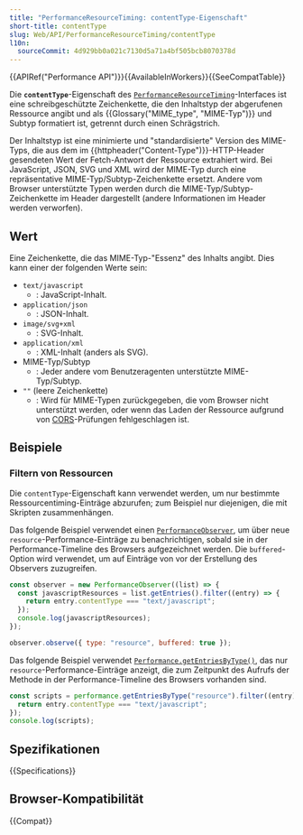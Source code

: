 ```yaml
---
title: "PerformanceResourceTiming: contentType-Eigenschaft"
short-title: contentType
slug: Web/API/PerformanceResourceTiming/contentType
l10n:
  sourceCommit: 4d929bb0a021c7130d5a71a4bf505bcb8070378d
---
```


{{APIRef("Performance API")}}{{AvailableInWorkers}}{{SeeCompatTable}}

Die **`contentType`**-Eigenschaft des [`PerformanceResourceTiming`](/de/docs/Web/API/PerformanceResourceTiming)-Interfaces ist eine schreibgeschützte Zeichenkette, die den Inhaltstyp der abgerufenen Ressource angibt und als {{Glossary("MIME_type", "MIME-Typ")}} und Subtyp formatiert ist, getrennt durch einen Schrägstrich.

Der Inhaltstyp ist eine minimierte und "standardisierte" Version des MIME-Typs, die aus dem im {{httpheader("Content-Type")}}-HTTP-Header gesendeten Wert der Fetch-Antwort der Ressource extrahiert wird. Bei JavaScript, JSON, SVG und XML wird der MIME-Typ durch eine repräsentative MIME-Typ/Subtyp-Zeichenkette ersetzt. Andere vom Browser unterstützte Typen werden durch die MIME-Typ/Subtyp-Zeichenkette im Header dargestellt (andere Informationen im Header werden verworfen).

## Wert

Eine Zeichenkette, die das MIME-Typ-"Essenz" des Inhalts angibt. Dies kann einer der folgenden Werte sein:

- `text/javascript`
  - : JavaScript-Inhalt.
- `application/json`
  - : JSON-Inhalt.
- `image/svg+xml`
  - : SVG-Inhalt.
- `application/xml`
  - : XML-Inhalt (anders als SVG).
- MIME-Typ/Subtyp
  - : Jeder andere vom Benutzeragenten unterstützte MIME-Typ/Subtyp.
- `""` (leere Zeichenkette)
  - : Wird für MIME-Typen zurückgegeben, die vom Browser nicht unterstützt werden, oder wenn das Laden der Ressource aufgrund von [CORS](/de/docs/Web/HTTP/Guides/CORS)-Prüfungen fehlgeschlagen ist.

## Beispiele

### Filtern von Ressourcen

Die `contentType`-Eigenschaft kann verwendet werden, um nur bestimmte Ressourcentiming-Einträge abzurufen; zum Beispiel nur diejenigen, die mit Skripten zusammenhängen.

Das folgende Beispiel verwendet einen [`PerformanceObserver`](/de/docs/Web/API/PerformanceObserver), um über neue `resource`-Performance-Einträge zu benachrichtigen, sobald sie in der Performance-Timeline des Browsers aufgezeichnet werden. Die `buffered`-Option wird verwendet, um auf Einträge von vor der Erstellung des Observers zuzugreifen.

```js
const observer = new PerformanceObserver((list) => {
  const javascriptResources = list.getEntries().filter((entry) => {
    return entry.contentType === "text/javascript";
  });
  console.log(javascriptResources);
});

observer.observe({ type: "resource", buffered: true });
```

Das folgende Beispiel verwendet [`Performance.getEntriesByType()`](/de/docs/Web/API/Performance/getEntriesByType), das nur `resource`-Performance-Einträge anzeigt, die zum Zeitpunkt des Aufrufs der Methode in der Performance-Timeline des Browsers vorhanden sind.

```js
const scripts = performance.getEntriesByType("resource").filter((entry) => {
  return entry.contentType === "text/javascript";
});
console.log(scripts);
```

## Spezifikationen

{{Specifications}}

## Browser-Kompatibilität

{{Compat}}
